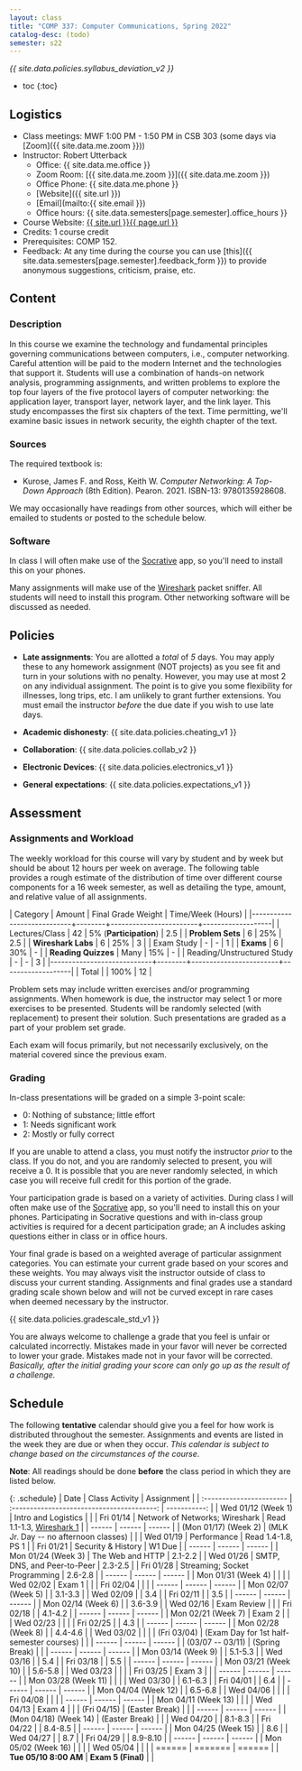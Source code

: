 ```yaml
---
layout: class
title: "COMP 337: Computer Communications, Spring 2022"
catalog-desc: (todo)
semester: s22
---
```


*{{ site.data.policies.syllabus_deviation_v2 }}*

* toc
{:toc}

## Logistics

* Class meetings: MWF 1:00 PM - 1:50 PM in CSB 303 (some days via [Zoom]({{ site.data.me.zoom }}))
* Instructor: Robert Utterback
  * Office: {{ site.data.me.office }}
  * Zoom Room: [{{ site.data.me.zoom }}]({{ site.data.me.zoom }})
  * Office Phone: {{ site.data.me.phone }}
  * [Website]({{ site.url }})
  * [Email](mailto:{{ site.email }})
  * Office hours: {{ site.data.semesters[page.semester].office_hours }}
* Course Website: <a href="{{ site.url }}{{ page.url }}">{{ site.url }}{{ page.url }}</a>
* Credits: 1 course credit
* Prerequisites: COMP 152.
* Feedback: At any time during the course you can use
  [this]({{ site.data.semesters[page.semester].feedback_form }}) to provide
  anonymous suggestions, criticism, praise, etc.

## Content

### Description

In this course we examine the technology and fundamental principles
governing communications between computers, i.e., computer
networking. Careful attention will be paid to the modern Internet and
the technologies that support it. Students will use a combination of
hands-on network analysis, programming assignments, and written
problems to explore the top four layers of the five protocol layers of
computer networking: the application layer, transport layer, network
layer, and the link layer. This study encompasses the first six
chapters of the text. Time permitting, we'll examine basic issues in
network security, the eighth chapter of the text.

### Sources

The required textbook is:

* Kurose, James F. and Ross, Keith W. *Computer Networking: A Top-Down Approach* (8th
  Edition). Pearon. 2021. ISBN-13: 9780135928608.
  
We may occasionally have readings from other sources, which will
either be emailed to students or posted to the schedule below.

### Software

In class I will often make use of the
[Socrative](https://socrative.com) app, so you'll need to install this
on your phones.

Many assignments will make use of the
[Wireshark](https://www.wireshark.org/) packet sniffer. All students
will need to install this program. Other networking software will be
discussed as needed.

## Policies

* **Late assignments**: You are allotted a *total* of *5* days. You
  may apply these to any homework assignment (NOT projects) as you see
  fit and turn in your solutions with no penalty. However, you may use
  at most 2 on any individual assignment. The point is to give you
  some flexibility for illnesses, long trips, etc. I am unlikely to
  grant further extensions. You must email the instructor *before* the
  due date if you wish to use late days.

* **Academic dishonesty**: {{ site.data.policies.cheating_v1 }}

* **Collaboration**: {{ site.data.policies.collab_v2 }}

* **Electronic Devices**: {{ site.data.policies.electronics_v1 }}

* **General expectations**: {{ site.data.policies.expectations_v1 }}

## Assessment

### Assignments and Workload

The weekly workload for this course will vary by student and by week
but should be about 12 hours per week on average. The following table
provides a rough estimate of the distribution of time over different
course components for a 16 week semester, as well as detailing the
type, amount, and relative value of all assignments.

| Category                   | Amount |     Final Grade Weight | Time/Week (Hours) |
|----------------------------+--------+------------------------+-------------------|
| Lectures/Class             |     42 | 5% (**Participation**) |               2.5 |
| **Problem Sets**           |      6 |                    25% |               2.5 |
| **Wireshark Labs**         |      6 |                    25% |                 3 |
| Exam Study                 |      - |                      - |                 1 |
| **Exams**                  |      6 |                    30% |                 - |
| **Reading Quizzes**        |   Many |                    15% |                 - |
| Reading/Unstructured Study |      - |                      - |                 3 |
|----------------------------+--------+------------------------+-------------------|
| Total                      |        |                   100% |                12 |

Problem sets may include written exercises and/or programming
assignments. When homework is due, the instructor may select 1 or more
exercises to be presented. Students will be randomly selected (with
replacement) to present their solution. Such presentations are graded
as a part of your problem set grade.

Each exam will focus primarily, but not necessarily exclusively, on
the material covered since the previous exam.

### Grading

In-class presentations will be graded on a simple 3-point scale:

- 0: Nothing of substance; little effort
- 1: Needs significant work
- 2: Mostly or fully correct

If you are unable to attend a class, you must notify the instructor
*prior* to the class. If you do not, and you are randomly selected to
present, you will receive a 0. It is possible that you are never
randomly selected, in which case you will receive full credit for this
portion of the grade.

Your participation grade is based on a variety of activities. During
class I will often make use of the [Socrative](https://socrative.com)
app, so you'll need to install this on your phones. Participating in
Socrative questions and with in-class group activities is required for
a decent participation grade; an A includes asking questions either in
class or in office hours.

Your final grade is based on a weighted average of particular
assignment categories. You can estimate your current grade based on
your scores and these weights. You may always visit the instructor
outside of class to discuss your current standing. Assignments and
final grades use a standard grading scale shown below and will not
be curved except in rare cases when deemed necessary by the
instructor.

{{ site.data.policies.gradescale_std_v1 }}

You are always welcome to challenge a grade that you feel is unfair or
calculated incorrectly. Mistakes made in your favor will never be
corrected to lower your grade. Mistakes made not in your favor will be
corrected. *Basically, after the initial grading your score can only
go up as the result of a challenge.*

## Schedule
The following **tentative** calendar should give you a feel for how
work is distributed throughout the semester. Assignments and events
are listed in the week they are due or when they occur. *This calendar
is subject to change based on the circumstances of the course*.

**Note**: All readings should be done **before** the class period in
which they are listed below.

<!-- Each day's slides/notes can be found in [this shared -->
<!-- folder](https://monmouthcollege-my.sharepoint.com/:f:/g/personal/rutterback_monmouthcollege_edu/El9m6H7DIk9PmTw_63XCwhABvx_cembEy2hSjaVvBX1fCg?e=6RM3Cl). You -->
<!-- will need to be logged in to your Monmouth College account to see the -->
<!-- folder. If I have not uploaded the week's slides by Friday afternoon -->
<!-- you are free to email me a reminder. -->


{: .schedule}
| Date                     | Class Activity                             |                     Assignment |
| :----------------------- | :----------------------------------------: |                   -----------: |
| Wed 01/12 (Week 1)       | Intro and Logistics                        |                                |
| Fri 01/14                | Network of Networks; Wireshark             | Read 1.1-1.3, [Wireshark 1][1] |
| ------                   | ------                                     |                         ------ |
| (Mon 01/17) (Week 2)     | (MLK Jr. Day -- no afternoon classes)      |                                |
| Wed 01/19                | Performance                                |             Read 1.4-1.8, PS 1 |
| Fri 01/21                | Security & History                         |                         W1 Due |
| ------                   | ------                                     |                         ------ |
| Mon 01/24 (Week 3)       | The Web and HTTP                           |                        2.1-2.2 |
| Wed 01/26                | SMTP, DNS, and Peer-to-Peer                |                        2.3-2.5 |
| Fri 01/28                | Streaming; Socket Programming              |                        2.6-2.8 |
| ------                   | ------                                     |                         ------ |
| Mon 01/31 (Week 4)       |                                            |                                |
| Wed 02/02                | Exam 1                                     |                                |
| Fri 02/04                |                                            |                                |
| ------                   | ------                                     |                         ------ |
| Mon 02/07 (Week 5)       |                                            |                        3.1-3.3 |
| Wed 02/09                |                                            |                            3.4 |
| Fri 02/11                |                                            |                            3.5 |
| ------                   | ------                                     |                         ------ |
| Mon 02/14 (Week 6)       |                                            |                        3.6-3.9 |
| Wed 02/16                | Exam Review                                |                                |
| Fri 02/18                |                                            |                        4.1-4.2 |
| ------                   | ------                                     |                         ------ |
| Mon 02/21 (Week 7)       | Exam 2                                     |                                |
| Wed 02/23                |                                            |                                |
| Fri 02/25                |                                            |                            4.3 |
| ------                   | ------                                     |                         ------ |
| Mon 02/28 (Week 8)       |                                            |                        4.4-4.6 |
| Wed 03/02                |                                            |                                |
| (Fri 03/04)              | (Exam Day for 1st half-semester courses)   |                                |
| ------                   | ------                                     |                         ------ |
| (03/07 -- 03/11)         | (Spring Break)                             |                                |
| ------                   | ------                                     |                         ------ |
| Mon 03/14 (Week 9)       |                                            |                        5.1-5.3 |
| Wed 03/16                |                                            |                            5.4 |
| Fri 03/18                |                                            |                            5.5 |
| ------                   | ------                                     |                         ------ |
| Mon 03/21 (Week 10)      |                                            |                        5.6-5.8 |
| Wed 03/23                |                                            |                                |
| Fri 03/25                | Exam 3                                     |                                |
| ------                   | ------                                     |                         ------ |
| Mon 03/28 (Week 11)      |                                            |                                |
| Wed 03/30                |                                            |                        6.1-6.3 |
| Fri 04/01                |                                            |                            6.4 |
| ------                   | ------                                     |                         ------ |
| Mon 04/04 (Week 12)      |                                            |                        6.5-6.8 |
| Wed 04/06                |                                            |                                |
| Fri 04/08                |                                            |                                |
| ------                   | ------                                     |                         ------ |
| Mon 04/11 (Week 13)      |                                            |                                |
| Wed 04/13                | Exam 4                                     |                                |
| (Fri 04/15)              | (Easter Break)                             |                                |
| ------                   | ------                                     |                         ------ |
| (Mon 04/18) (Week 14)    | (Easter Break)                             |                                |
| Wed 04/20                |                                            |                        8.1-8.3 |
| Fri 04/22                |                                            |                        8.4-8.5 |
| ------                   | ------                                     |                         ------ |
| Mon 04/25 (Week 15)      |                                            |                            8.6 |
| Wed 04/27                |                                            |                            8.7 |
| Fri 04/29                |                                            |                       8.9-8.10 |
| ------                   | ------                                     |                         ------ |
| Mon 05/02 (Week 16)      |                                            |                                |
| Wed 05/04                |                                            |                                |
| ======                   | =======                                    |                         ====== |
| **Tue 05/10 8:00 AM**    | **Exam 5 (Final)**                         |                                |


[1]: https://monmouthcollege-my.sharepoint.com/:w:/g/personal/rutterback_monmouthcollege_edu/Eb3WAZMznENBumledDjqHrwBo4YEWxA7lLQEkWSRXRJKKA?e=WGXdVy

<!-- Local Variables: -->
<!-- eval: (orgtbl-mode) -->
<!-- End: -->
